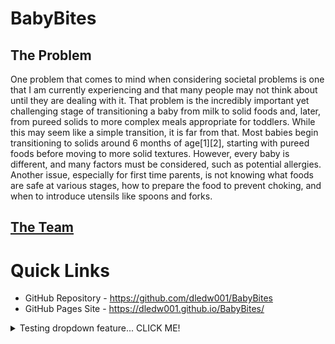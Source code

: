 # BabyBites

## The Problem
One problem that comes to mind when considering societal problems is one that I am currently experiencing and that many people may not think about until they are dealing with it. That problem is the incredibly important yet challenging stage of transitioning a baby from milk to solid foods and, later, from pureed solids to more complex meals appropriate for toddlers. While this may seem like a simple transition, it is far from that.
Most babies begin transitioning to solids around 6 months of age[1][2], starting with pureed foods before moving to more solid textures. However, every baby is different, and many factors must be considered, such as potential allergies. Another issue, especially for first time parents, is not knowing what foods are safe at various stages, how to prepare the food to prevent choking, and when to introduce utensils like spoons and forks.

<p><h2><a href="./website/the_team.html">The Team</a></h2></p>

# Quick Links
  - GitHub Repository - <https://github.com/dledw001/BabyBites>
  - GitHub Pages Site - <https://dledw001.github.io/BabyBites/>

<!--- Intent is to create a drop down with usable links -->
<details>
<summary>Testing dropdown feature... CLICK ME!</summary>

<p><h1>HI!</h1></p>

</details>
